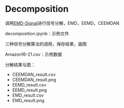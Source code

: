 # Decomposition
调用[EMD-Signal](https://github.com/laszukdawid/PyEMD)进行信号分解，EMD，EEMD，CEEMDAN

decomposition.ipynb：示例文件

  三种信号分解算法的调用，保存结果，画图
  
Amazon16-21.csv：示例数据

分解结果与图：
  - CEEMDAN_result.csv
  - CEEMDAN_result.png
  - EEMD_result.csv
  - EEMD_result.png
  - EMD_result.csv
  - EMD_result.png
